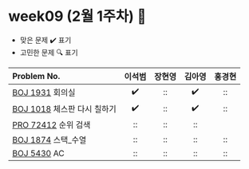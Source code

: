 
# week09 (2월 1주차) :pencil:

- 맞은 문제 :heavy_check_mark: 표기
- 고민한 문제 :mag: 표기


| Problem No.                                                                             |       이석범       | 장현영 |       김아영       |   홍경현       |
| :-------------------------------------------------------------------------------------- | :----------------: | :----:  | :----------------:| :----------------: |
| [BOJ 1931](https://www.acmicpc.net/problem/1931) 회의실                        | :heavy_check_mark: |   ::    | :heavy_check_mark: |:: |
| [BOJ 1018](https://www.acmicpc.net/problem/1018) 체스판 다시 칠하기            | :heavy_check_mark: |   ::   | :heavy_check_mark: |:: |
| [PRO 72412](https://school.programmers.co.kr/learn/courses/30/lessons/72412) 순위 검색                              | :: |   ::   | :: |
| [BOJ 1874](https://www.acmicpc.net/problem/1874) 스택_수열                                   | :: |   ::  | :: |:: |
|  [BOJ 5430](https://www.acmicpc.net/problem/5430) AC |         ::       | :: |       ::        |:: |
